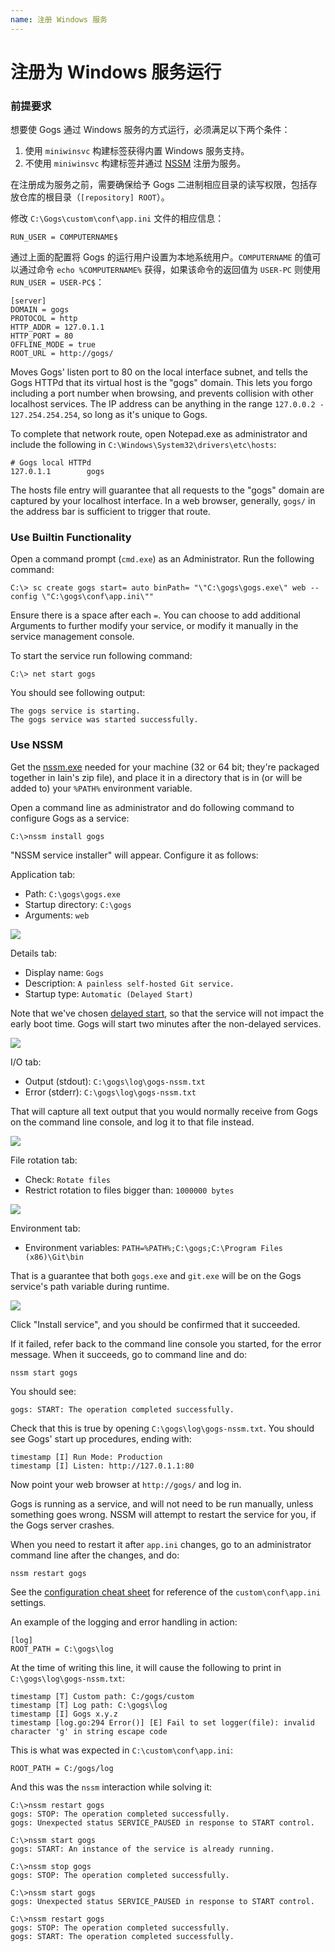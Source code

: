 ```yaml
---
name: 注册 Windows 服务
---
```


# 注册为 Windows 服务运行

### 前提要求

想要使 Gogs 通过 Windows 服务的方式运行，必须满足以下两个条件：

1. 使用 `miniwinsvc` 构建标签获得内置 Windows 服务支持。
2. 不使用 `miniwinsvc` 构建标签并通过 [NSSM](http://nssm.cc/) 注册为服务。

在注册成为服务之前，需要确保给予 Gogs 二进制相应目录的读写权限，包括存放仓库的根目录（`[repository] ROOT`）。

修改 `C:\Gogs\custom\conf\app.ini` 文件的相应信息：

```
RUN_USER = COMPUTERNAME$
```

通过上面的配置将 Gogs 的运行用户设置为本地系统用户。`COMPUTERNAME` 的值可以通过命令 `echo %COMPUTERNAME%` 获得，如果该命令的返回值为 `USER-PC` 则使用 `RUN_USER = USER-PC$`：

```
[server]
DOMAIN = gogs
PROTOCOL = http
HTTP_ADDR = 127.0.1.1
HTTP_PORT = 80
OFFLINE_MODE = true
ROOT_URL = http://gogs/
```

Moves Gogs' listen port to 80 on the local interface subnet, and tells the Gogs HTTPd that its virtual host is the "gogs" domain.
This lets you forgo including a port number when browsing, and prevents collision with other localhost services.
The IP address can be anything in the range `127.0.0.2 - 127.254.254.254`, so long as it's unique to Gogs.

To complete that network route, open Notepad.exe as administrator and include the following in `C:\Windows\System32\drivers\etc\hosts`:

```
# Gogs local HTTPd
127.0.1.1        gogs
```

The hosts file entry will guarantee that all requests to the "gogs" domain are captured by your localhost interface.
In a web browser, generally, `gogs/` in the address bar is sufficient to trigger that route.

### Use Builtin Functionality

Open a command prompt (`cmd.exe`) as an Administrator. Run the following command:

```
C:\> sc create gogs start= auto binPath= "\"C:\gogs\gogs.exe\" web --config \"C:\gogs\conf\app.ini\""
```

Ensure there is a space after each `=`. You can choose to add additional Arguments to further modify your service, or modify it manually in the service management console.

To start the service run following command:

```
C:\> net start gogs
```

You should see following output:

```
The gogs service is starting.
The gogs service was started successfully.
```

### Use NSSM

Get the [nssm.exe](http://nssm.cc/download) needed for your machine (32 or 64 bit; they're packaged together in Iain's zip file), and place it in a directory that is in (or will be added to) your ``%PATH%`` environment variable.

Open a command line as administrator and do following command to configure Gogs as a service:

```
C:\>nssm install gogs
```

"NSSM service installer" will appear. Configure it as follows:

Application tab:

- Path: `C:\gogs\gogs.exe`
- Startup directory: `C:\gogs`
- Arguments: `web`

![](/docs/images/install_gogs_on_windows_nssm_1.png)

Details tab:

- Display name: `Gogs`
- Description: `A painless self-hosted Git service.`
- Startup type: `Automatic (Delayed Start)`

Note that we've chosen [delayed start](http://stackoverflow.com/a/11015576), so that the service will not impact the early boot time. Gogs will start two minutes after the non-delayed services.

![](/docs/images/install_gogs_on_windows_nssm_2.png)

I/O tab:

- Output (stdout): `C:\gogs\log\gogs-nssm.txt`
- Error (stderr): `C:\gogs\log\gogs-nssm.txt`

That will capture all text output that you would normally receive from Gogs on the command line console, and log it to that file instead.

![](/docs/images/install_gogs_on_windows_nssm_3.png)

File rotation tab:

- Check: `Rotate files`
- Restrict rotation to files bigger than: `1000000 bytes`

![](/docs/images/install_gogs_on_windows_nssm_4.png)

Environment tab:

- Environment variables: `PATH=%PATH%;C:\gogs;C:\Program Files (x86)\Git\bin`

That is a guarantee that both `gogs.exe` and `git.exe` will be on the Gogs service's path variable during runtime.

![](/docs/images/install_gogs_on_windows_nssm_5.png)

Click "Install service", and you should be confirmed that it succeeded.

If it failed, refer back to the command line console you started, for the error message. When it succeeds, go to command line and do:

```
nssm start gogs
```

You should see:

```
gogs: START: The operation completed successfully.
```

Check that this is true by opening `C:\gogs\log\gogs-nssm.txt`. You should see Gogs' start up procedures, ending with:

```
timestamp [I] Run Mode: Production
timestamp [I] Listen: http://127.0.1.1:80
```

Now point your web browser at `http://gogs/` and log in.

Gogs is running as a service, and will not need to be run manually, unless something goes wrong. NSSM will attempt to restart the service for you, if the Gogs server crashes.

When you need to restart it after `app.ini` changes, go to an administrator command line after the changes, and do:

```
nssm restart gogs
```

See the [configuration cheat sheet](/docs/advanced/configuration_cheat_sheet.html) for reference of the `custom\conf\app.ini` settings.

An example of the logging and error handling in action:

```
[log]
ROOT_PATH = C:\gogs\log
```

At the time of writing this line, it will cause the following to print in `C:\gogs\log\gogs-nssm.txt`:

```
timestamp [T] Custom path: C:/gogs/custom
timestamp [T] Log path: C:\gogs\log
timestamp [I] Gogs x.y.z
timestamp [log.go:294 Error()] [E] Fail to set logger(file): invalid character 'g' in string escape code
```

This is what was expected in `C:\custom\conf\app.ini`:

```
ROOT_PATH = C:/gogs/log
```

And this was the `nssm` interaction while solving it:

```
C:\>nssm restart gogs
gogs: STOP: The operation completed successfully.
gogs: Unexpected status SERVICE_PAUSED in response to START control.

C:\>nssm start gogs
gogs: START: An instance of the service is already running.

C:\>nssm stop gogs
gogs: STOP: The operation completed successfully.

C:\>nssm start gogs
gogs: Unexpected status SERVICE_PAUSED in response to START control.

C:\>nssm restart gogs
gogs: STOP: The operation completed successfully.
gogs: START: The operation completed successfully.
```
